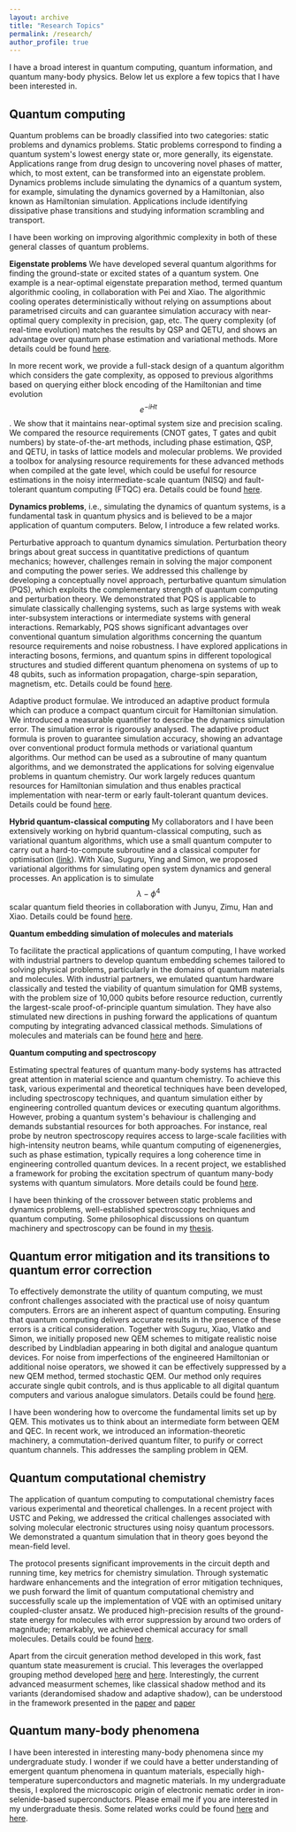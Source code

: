 ```yaml
---
layout: archive
title: "Research Topics"
permalink: /research/
author_profile: true
---
```




I have a broad interest in quantum computing, quantum information, and quantum many-body physics. Below let us explore a few topics that I have been interested in.

Quantum computing
-----

Quantum problems can be broadly classified into two categories: static problems and dynamics problems. Static problems correspond to finding a quantum system's lowest energy state or, more generally, its eigenstate. Applications range from drug design to uncovering novel phases of matter, which, to most extent, can be transformed into an eigenstate problem. Dynamics problems include simulating the dynamics of a quantum system, for example, simulating the dynamics governed by a Hamiltonian, also known as Hamiltonian simulation. Applications include identifying dissipative phase transitions and studying information scrambling and transport.  

I have been working on improving algorithmic complexity in both of these general classes of quantum problems. 

**Eigenstate problems** We have developed several quantum algorithms for finding the ground-state or excited states of a quantum system. One example is a near-optimal eigenstate preparation method, termed quantum algorithmic cooling, in collaboration with Pei and Xiao. The algorithmic cooling operates deterministically without relying on assumptions about parametrised circuits and can guarantee simulation accuracy with near-optimal query complexity in precision, gap, etc. The query complexity (of real-time evolution) matches the results by QSP and QETU, and shows an advantage over quantum phase estimation and variational methods. More details could be found [here](https://arxiv.org/abs/2109.15304).

In more recent work, we provide a full-stack design of a quantum algorithm which considers the gate complexity, as opposed to previous algorithms based on querying either block encoding of the Hamiltonian and time evolution $$e^{-iHt}$$. We show that it maintains near-optimal system size and precision scaling. We compared the resource requirements (CNOT gates, T gates and qubit numbers) by state-of-the-art methods, including phase estimation, QSP, and QETU, in tasks of lattice models and molecular problems. We provided a toolbox for analysing resource requirements for these advanced methods when compiled at the gate level, which could be useful for resource estimations in the noisy intermediate-scale quantum (NISQ) and fault-tolerant quantum computing (FTQC) era. Details could be found [here](https://arxiv.org/abs/2406.04307).

**Dynamics problems**, i.e., simulating the dynamics of quantum systems, is a fundamental task in quantum physics and is believed to be a major application of quantum computers. Below, I introduce a few related works.

Perturbative approach to quantum dynamics simulation. Perturbation theory brings about great success in quantitative predictions of quantum mechanics; however, challenges remain in solving the major component and computing the power series. We addressed this challenge by developing a conceptually novel approach, perturbative quantum simulation (PQS), which exploits the complementary strength of quantum computing and perturbation theory. We demonstrated that PQS is applicable to simulate classically challenging systems, such as large systems with weak inter-subsystem interactions or intermediate systems with general interactions. Remarkably, PQS shows significant advantages over conventional quantum simulation algorithms concerning the quantum resource requirements and noise robustness. I have explored applications in interacting bosons, fermions, and quantum spins in different topological structures and studied different quantum phenomena on systems of up to 48 qubits, such as information propagation, charge-spin separation, magnetism, etc. Details could be found [here](https://journals.aps.org/prl/abstract/10.1103/PhysRevLett.129.120505).

Adaptive product formulae. We introduced an adaptive product formula which can produce a compact quantum circuit for Hamiltonian simulation. We introduced a measurable quantifier to describe the dynamics simulation error. The simulation error is rigorously analysed. The adaptive product formula is proven to guarantee simulation accuracy, showing an advantage over conventional product formula methods or variational quantum algorithms. Our method can be used as a subroutine of many quantum algorithms, and we demonstrated the applications for solving eigenvalue problems in quantum chemistry. Our work largely reduces quantum resources for Hamiltonian simulation and thus enables practical implementation with near-term or early fault-tolerant quantum devices. Details could be found [here](https://journals.aps.org/prl/abstract/10.1103/PhysRevLett.130.040601).

**Hybrid quantum-classical computing**
My collaborators and I have been extensively working on hybrid quantum-classical computing, such as variational quantum algorithms, which use a small quantum computer to carry out a hard-to-compute subroutine and a classical computer for optimisation ([link](https://journals.aps.org/prl/abstract/10.1103/PhysRevLett.125.010501)). With Xiao, Suguru, Ying and Simon, we proposed variational algorithms for simulating open system dynamics and general processes. An application is to simulate $$\lambda-\phi^4$$ scalar quantum field theories in collaboration with Junyu, Zimu, Han and Xiao. Details could be found [here](https://iopscience.iop.org/article/10.1088/2632-2153/aca06b/meta).


**Quantum embedding simulation of molecules and materials**

To facilitate the practical applications of quantum computing, I have worked with industrial partners to develop quantum embedding schemes tailored to solving physical problems, particularly in the domains of quantum materials and molecules. With industrial partners, we emulated quantum hardware classically and tested the viability of quantum simulation for QMB systems, with the problem size of 10,000 qubits before resource reduction, currently the largest-scale proof-of-principle quantum simulation. They have also stimulated new directions in pushing forward the applications of quantum computing by integrating advanced classical methods. Simulations of molecules and materials can be found [here](https://pubs.rsc.org/en/content/articlehtml/2022/sc/d2sc01492k) and [here](https://www.nature.com/articles/s41524-023-01045-0).


**Quantum computing and spectroscopy**

Estimating spectral features of quantum many-body systems has attracted great attention in material science
and quantum chemistry. To achieve this task, various experimental and theoretical techniques have been developed, including spectroscopy techniques, and quantum simulation either by engineering controlled quantum
devices or executing quantum algorithms. However, probing a quantum system's behaviour is challenging and demands substantial resources for both approaches. For instance, real probe by neutron spectroscopy requires access to large-scale facilities with high-intensity neutron beams, while quantum computing of eigenenergies, such as phase estimation, typically requires a long coherence time in engineering controlled quantum devices. In a recent project, we established a framework for probing the excitation spectrum of quantum many-body systems with quantum simulators. More details could be found [here](https://arxiv.org/abs/2305.07649).

I have been thinking of the crossover between static problems and dynamics problems, well-established spectroscopy techniques and quantum computing. Some philosophical discussions on quantum machinery and spectroscopy can be found in my [thesis](https://ora.ox.ac.uk/objects/uuid:de5499cb-9c49-4be3-acc1-5be4cb81099d).


Quantum error mitigation and its transitions to quantum error correction
-----

To effectively demonstrate the utility of quantum computing, we must confront challenges associated with the practical use of noisy quantum computers. Errors are an inherent aspect of quantum computing. Ensuring that quantum computing delivers accurate results in the presence of these errors is a critical consideration. Together with Suguru, Xiao, Vlatko and Simon, we initially proposed new QEM schemes to mitigate realistic noise described by Lindbladian appearing in both digital and analogue quantum devices. For noise from imperfections of the engineered Hamiltonian or additional noise operators, we showed it can be effectively suppressed by a new QEM method, termed stochastic QEM. Our method only requires accurate single qubit controls, and is thus applicable to all digital quantum computers and various analogue simulators. Details could be found [here](https://journals.aps.org/prapplied/abstract/10.1103/PhysRevApplied.15.034026).

I have been wondering how to overcome the fundamental limits set up by QEM. This motivates us to think about an intermediate form between QEM and QEC. In recent work, we introduced an information-theoretic machinery, a commutation-derived quantum filter, to purify or correct quantum channels. This addresses the sampling problem in QEM.


Quantum computational chemistry
-----

The application of quantum computing to computational chemistry faces various experimental and theoretical challenges. In a recent project with USTC and Peking, we addressed the critical challenges associated with solving molecular electronic structures using noisy quantum processors. We demonstrated a quantum simulation that in theory goes beyond the mean-field level. 

The protocol presents significant improvements in the circuit depth and running time, key metrics for chemistry simulation. Through systematic hardware enhancements and the integration of error mitigation techniques, we push forward the limit of quantum computational chemistry and successfully scale up the implementation of VQE with an optimised unitary coupled-cluster ansatz. We produced high-precision results of the ground-state energy for molecules with error suppression by around two orders of magnitude; remarkably, we achieved chemical accuracy for small molecules. Details could be found [here](https://www.nature.com/articles/s41567-024-02530-z).

Apart from the circuit generation method developed in this work, fast quantum state measurement is crucial. This leverages the overlapped grouping method developed [here](https://quantum-journal.org/papers/q-2023-01-13-896/) and [here](https://journals.aps.org/prl/abstract/10.1103/PhysRevLett.127.200501). Interestingly, the current advanced measurment schemes, like classical shadow method and its variants (derandomised shadow and adaptive shadow), can be understood in the framework presented in the [paper](https://quantum-journal.org/papers/q-2023-01-13-896/) and [paper](https://journals.aps.org/prl/abstract/10.1103/PhysRevLett.127.200501)

 
Quantum many-body phenomena
-----

I have been interested in interesting many-body phenomena since my undergraduate study. I wonder if we could have a better understanding of emergent quantum phenomena in quantum materials, especially high-temperature superconductors and magnetic materials. In my undergraduate thesis, I explored the microscopic origin of electronic nematic order in iron-selenide-based superconductors. Please email me if you are interested in my undergraduate thesis. Some related works could be found [here](https://www.nature.com/articles/s41535-023-00604-4) and [here](https://www.sciencedirect.com/science/article/abs/pii/S209592731730628X).



